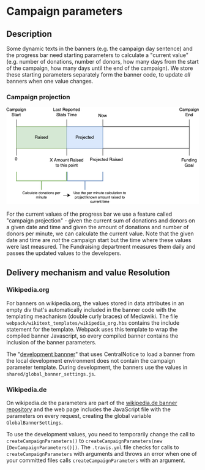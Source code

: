 # Campaign parameters

## Description
Some dynamic texts in the banners (e.g. the campaign day sentence) and the
progress bar need starting parameters to calculate a "current value" (e.g.
number of donations, number of donors, how many days from the start of the
campaign, how many days until the end of the campaign). We store these starting
parameters separately form the banner code, to update *all* banners
when one value changes.

### Campaign projection
![Projection Chart](Campaign%20Projection.png)

For the current values of the progress bar we use a feature called
"campaign projection" - given the current sum of donations and donors on a
given date and time and given the amount of donations and number of donors
per minute, we can calculate the current value. Note that the given date
and time are *not* the campaign start but the time where these values were
last measured. The Fundraising department measures them daily and passes
the updated values to the developers.

## Delivery mechanism and value Resolution

### Wikipedia.org
For banners on wikipedia.org, the values stored in data attributes in an
empty div that's automatically included in the banner code with the
templating meachanism (double curly braces) of Mediawiki. The file
`webpack/wikitext_templates/wikipedia_org.hbs` contains the include
statement for the template. Webpack uses this template to wrap the
compiled banner Javascript, so every compiled banner contains the
inclusion of the banner parameters.

The "[development
bannner](https://meta.wikimedia.org/wiki/Special:CentralNoticeBanners/edit/B17WMDE_webpack_prototype)"
that uses CentralNotice to load a banner from the local development
environment does not contain the campaign parameter template. During
development, the banners use the values in
`shared/global_banner_settings.js`.

### Wikipedia.de
On wikipedia.de the parameters are part of the [wikipedia.de banner
repository](https://github.com/wmde/wikipedia.de-banners) and the web page
includes the JavaScript file with the parameters on every request,
creating the global variable `GlobalBannerSettings`.

To use the development values, you need to temporarily change the call to
`createCampaignParameters()` to `createCampaignParameters(new
[DevCampaignParameters()])`. The `.travis.yml` file checks for calls to
`createCampaignParameters` with arguments and throws an error when one of
your committed files calls `createCampaignParameters` with an argument.

 
